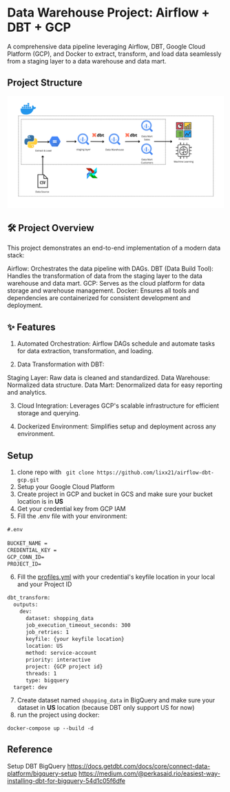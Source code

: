 # Data Warehouse Project: Airflow + DBT + GCP

A comprehensive data pipeline leveraging Airflow, DBT, Google Cloud Platform (GCP), and Docker to extract, transform, and load data seamlessly from a staging layer to a data warehouse and data mart.

## Project Structure

![airflow-dbt](./images/airflow-dbt.png)

## 🛠️ Project Overview
This project demonstrates an end-to-end implementation of a modern data stack:

Airflow: Orchestrates the data pipeline with DAGs.
DBT (Data Build Tool): Handles the transformation of data from the staging layer to the data warehouse and data mart.
GCP: Serves as the cloud platform for data storage and warehouse management.
Docker: Ensures all tools and dependencies are containerized for consistent development and deployment.

## ✨ Features

1. Automated Orchestration: Airflow DAGs schedule and automate tasks for data extraction, transformation, and loading.

2. Data Transformation with DBT:

Staging Layer: Raw data is cleaned and standardized.
Data Warehouse: Normalized data structure.
Data Mart: Denormalized data for easy reporting and analytics.

3. Cloud Integration: Leverages GCP's scalable infrastructure for efficient storage and querying.

4. Dockerized Environment: Simplifies setup and deployment across any environment.

## Setup

1. clone repo with ` git clone https://github.com/lixx21/airflow-dbt-gcp.git`
2. Setup your Google Cloud Platform
3. Create project in GCP and bucket in GCS and make sure your bucket location is in **US**
4. Get your credential key from GCP IAM
5. Fill the .env file with your environment:

```
#.env

BUCKET_NAME = 
CREDENTIAL_KEY = 
GCP_CONN_ID= 
PROJECT_ID= 
```
6. Fill the [profiles.yml](./dags/dbt_transform/profiles.yml) with your credential's keyfile location in your local and your Project ID
```
dbt_transform:
  outputs:
    dev:
      dataset: shopping_data
      job_execution_timeout_seconds: 300
      job_retries: 1
      keyfile: {your keyfile location}
      location: US
      method: service-account
      priority: interactive
      project: {GCP project id}
      threads: 1
      type: bigquery
  target: dev
```
7. Create dataset named `shopping_data` in BigQuery and make sure your dataset in **US** location (because DBT only support US for now)
8. run the project using docker:

```
docker-compose up --build -d
```

## Reference

Setup DBT BigQuery
https://docs.getdbt.com/docs/core/connect-data-platform/bigquery-setup
https://medium.com/@perkasaid.rio/easiest-way-installing-dbt-for-bigquery-54d1c05f6dfe